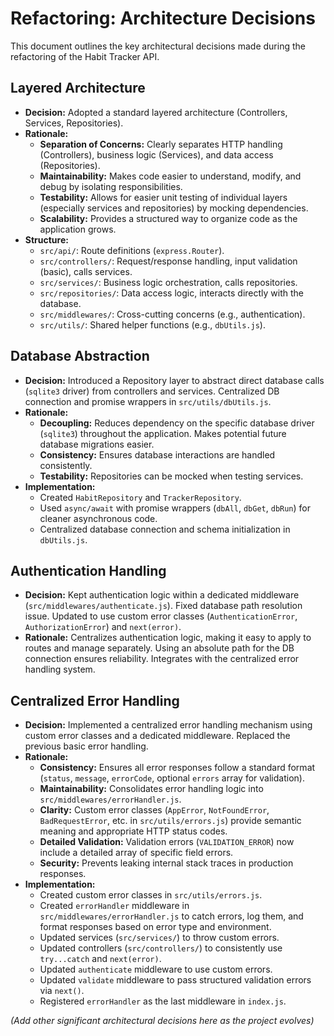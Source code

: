 # Refactoring: Architecture Decisions

This document outlines the key architectural decisions made during the refactoring of the Habit Tracker API.

## Layered Architecture

- **Decision:** Adopted a standard layered architecture (Controllers, Services, Repositories).
- **Rationale:**
  - **Separation of Concerns:** Clearly separates HTTP handling (Controllers), business logic (Services), and data access (Repositories).
  - **Maintainability:** Makes code easier to understand, modify, and debug by isolating responsibilities.
  - **Testability:** Allows for easier unit testing of individual layers (especially services and repositories) by mocking dependencies.
  - **Scalability:** Provides a structured way to organize code as the application grows.
- **Structure:**
  - `src/api/`: Route definitions (`express.Router`).
  - `src/controllers/`: Request/response handling, input validation (basic), calls services.
  - `src/services/`: Business logic orchestration, calls repositories.
  - `src/repositories/`: Data access logic, interacts directly with the database.
  - `src/middlewares/`: Cross-cutting concerns (e.g., authentication).
  - `src/utils/`: Shared helper functions (e.g., `dbUtils.js`).

## Database Abstraction

- **Decision:** Introduced a Repository layer to abstract direct database calls (`sqlite3` driver) from controllers and services. Centralized DB connection and promise wrappers in `src/utils/dbUtils.js`.
- **Rationale:**
  - **Decoupling:** Reduces dependency on the specific database driver (`sqlite3`) throughout the application. Makes potential future database migrations easier.
  - **Consistency:** Ensures database interactions are handled consistently.
  - **Testability:** Repositories can be mocked when testing services.
- **Implementation:**
  - Created `HabitRepository` and `TrackerRepository`.
  - Used `async/await` with promise wrappers (`dbAll`, `dbGet`, `dbRun`) for cleaner asynchronous code.
  - Centralized database connection and schema initialization in `dbUtils.js`.

## Authentication Handling

- **Decision:** Kept authentication logic within a dedicated middleware (`src/middlewares/authenticate.js`). Fixed database path resolution issue. Updated to use custom error classes (`AuthenticationError`, `AuthorizationError`) and `next(error)`.
- **Rationale:** Centralizes authentication logic, making it easy to apply to routes and manage separately. Using an absolute path for the DB connection ensures reliability. Integrates with the centralized error handling system.

## Centralized Error Handling

- **Decision:** Implemented a centralized error handling mechanism using custom error classes and a dedicated middleware. Replaced the previous basic error handling.
- **Rationale:**
  - **Consistency:** Ensures all error responses follow a standard format (`status`, `message`, `errorCode`, optional `errors` array for validation).
  - **Maintainability:** Consolidates error handling logic into `src/middlewares/errorHandler.js`.
  - **Clarity:** Custom error classes (`AppError`, `NotFoundError`, `BadRequestError`, etc. in `src/utils/errors.js`) provide semantic meaning and appropriate HTTP status codes.
  - **Detailed Validation:** Validation errors (`VALIDATION_ERROR`) now include a detailed array of specific field errors.
  - **Security:** Prevents leaking internal stack traces in production responses.
- **Implementation:**
  - Created custom error classes in `src/utils/errors.js`.
  - Created `errorHandler` middleware in `src/middlewares/errorHandler.js` to catch errors, log them, and format responses based on error type and environment.
  - Updated services (`src/services/`) to throw custom errors.
  - Updated controllers (`src/controllers/`) to consistently use `try...catch` and `next(error)`.
  - Updated `authenticate` middleware to use custom errors.
  - Updated `validate` middleware to pass structured validation errors via `next()`.
  - Registered `errorHandler` as the last middleware in `index.js`.

_(Add other significant architectural decisions here as the project evolves)_
